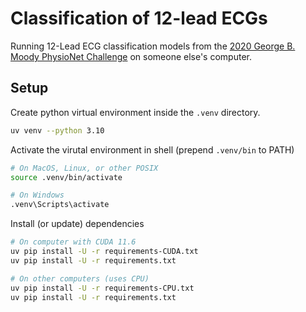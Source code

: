 # Classification of 12-lead ECGs

Running 12-Lead ECG classification models from the [2020 George B. Moody 
PhysioNet Challenge](https://moody-challenge.physionet.org/2020/results/) on 
someone else's computer.

## Setup

Create python virtual environment inside the `.venv` directory.

```sh
uv venv --python 3.10
```

Activate the virutal environment in shell (prepend `.venv/bin` to PATH)

```sh
# On MacOS, Linux, or other POSIX
source .venv/bin/activate

# On Windows
.venv\Scripts\activate
```

Install (or update) dependencies

```sh
# On computer with CUDA 11.6
uv pip install -U -r requirements-CUDA.txt
uv pip install -U -r requirements.txt

# On other computers (uses CPU)
uv pip install -U -r requirements-CPU.txt
uv pip install -U -r requirements.txt
```
